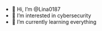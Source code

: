 - 👋 Hi, I’m @Lina0187
- 👀 I’m interested in cybersecurity 
- 🌱 I’m currently learning everything 

<!---
Lina0187/Lina0187 is a ✨ special ✨ repository because its `README.md` (this file) appears on your GitHub profile.
You can click the Preview link to take a look at your changes.
--->
